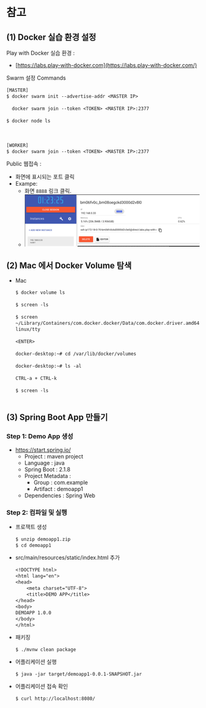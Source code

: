 

# 참고




## (1) Docker 실습 환경 설정



Play with Docker 실습 환경 :

- [https://labs.play-with-docker.com](https://labs.play-with-docker.com/)



Swarm 설정 Commands

```
[MASTER]
$ docker swarm init --advertise-addr <MASTER IP>
  
  docker swarm join --token <TOKEN> <MASTER IP>:2377
  
$ docker node ls



[WORKER]
$ docker swarm join --token <TOKEN> <MASTER IP>:2377

```



Public 웹접속 : 

- 화면에 표시되는 포트 클릭
- Exampe: 
  - 화면  `8888` 링크 클릭.
  - ![image-20190917163521652](./imgs/image-20190917163521652.png)





## (2) Mac 에서 Docker Volume 탐색

- Mac

  ```
  $ docker volume ls
  
  $ screen -ls
  
  $ screen ~/Library/Containers/com.docker.docker/Data/com.docker.driver.amd64-linux/tty
  
  <ENTER>
  
  docker-desktop:~# cd /var/lib/docker/volumes
  
  docker-desktop:~# ls -al
  
  CTRL-a + CTRL-k
  
  $ screen -ls
  
  
  ```



## (3) Spring Boot App 만들기

### Step 1: Demo App 생성

- https://start.spring.io/
  - Project : maven project
  - Language : java
  - Spring Boot : 2.1.8
  - Project Metadata : 
    - Group : com.example
    - Artifact : demoapp1
  - Dependencies : Spring Web



### Step 2: 컴파일 및 실행

- 프로잭트 생성

  ```
  $ unzip demoapp1.zip
  $ cd demoapp1
  ```

- src/main/resources/static/index.html 추가

  ```
  <!DOCTYPE html>
  <html lang="en">
  <head>
      <meta charset="UTF-8">
      <title>DEMO APP</title>
  </head>
  <body>
  DEMOAPP 1.0.0
  </body>
  </html>
  ```

- 패키징

  ```
  $ ./mvnw clean package
  ```

- 어플리케이션 실행

  ```
  $ java -jar target/demoapp1-0.0.1-SNAPSHOT.jar
  ```

- 어플리케이션 접속 확인

  ```
  $ curl http://localhost:8080/
  ```



